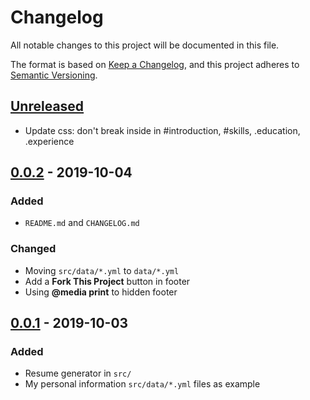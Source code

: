 # Changelog

All notable changes to this project will be documented in this file.

The format is based on [Keep a Changelog](https://keepachangelog.com/en/1.0.0/), and this project adheres to [Semantic Versioning](https://semver.org/spec/v2.0.0.html).

## [Unreleased]

- Update css: don't break inside in #introduction, #skills, .education, .experience

## [0.0.2] - 2019-10-04

### Added

-   `README.md` and `CHANGELOG.md`

### Changed

-   Moving `src/data/*.yml` to `data/*.yml`
-   Add a **Fork This Project** button in footer
-   Using **\@media print** to hidden footer

## [0.0.1] - 2019-10-03

### Added

-   Resume generator in `src/`
-   My personal information `src/data/*.yml` files as example

[unreleased]: https://github.com/jk195417/me/compare/v0.0.2...HEAD

[0.0.2]: https://github.com/jk195417/me/compare/v0.0.1...v0.0.2

[0.0.1]: https://github.com/jk195417/me/releases/tag/v0.0.1
